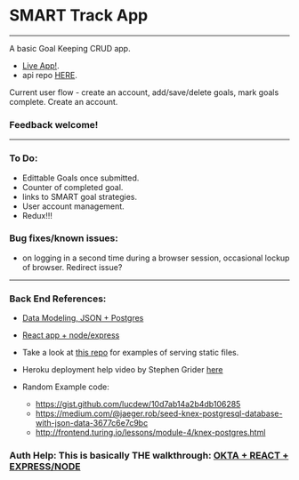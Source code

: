 # SMART Track App
---
A basic Goal Keeping CRUD app.  
  * [Live App!](https://smart-trak.firebaseapp.com/).
  * api repo [HERE](https://github.com/lebeerman/smart-track-express).

Current user flow - create an account, add/save/delete goals, mark goals complete.
Create an account.

### Feedback welcome!
---
### To Do:
- Edittable Goals once submitted. 
- Counter of completed goal.
- links to SMART goal strategies.
- User account management.
- Redux!!!

### Bug fixes/known issues: 
* on logging in a second time during a browser session, occasional lockup of browser. Redirect issue?


---
### Back End References:
- [Data Modeling, JSON + Postgres](https://blog.codeship.com/unleash-the-power-of-storing-json-in-postgres/)
- [React app + node/express](https://medium.freecodecamp.org/how-to-make-create-react-app-work-with-a-node-backend-api-7c5c48acb1b0)

- Take a look at [this repo](https://github.com/esausilva/quick-node-server/blob/master/server.js) for examples of serving static files.

- Heroku deployment help video by Stephen Grider [here](https://youtu.be/Ru3Rj_hM8bo) 

- Random Example code:
  * https://gist.github.com/lucdew/10d7ab14a2b4db106285
  * https://medium.com/@jaeger.rob/seed-knex-postgresql-database-with-json-data-3677c6e7c9bc
  * http://frontend.turing.io/lessons/module-4/knex-postgres.html

### Auth Help: This is basically THE walkthrough: [OKTA + REACT + EXPRESS/NODE](https://developer.okta.com/blog/2018/02/06/build-user-registration-with-node-react-and-okta)

